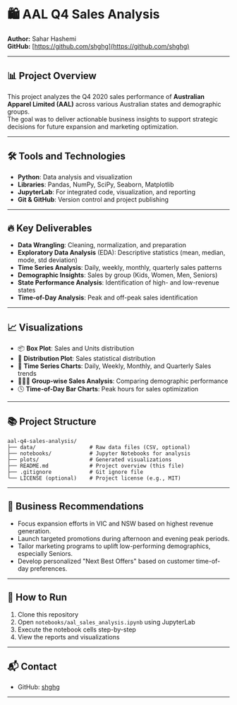 
# 🛍️ AAL Q4 Sales Analysis

**Author:** Sahar Hashemi  
**GitHub:** [https://github.com/shghg](https://github.com/shghg)

---

## 📊 Project Overview

This project analyzes the Q4 2020 sales performance of **Australian Apparel Limited (AAL)** across various Australian states and demographic groups.  
The goal was to deliver actionable business insights to support strategic decisions for future expansion and marketing optimization.

---

## 🛠️ Tools and Technologies

- **Python**: Data analysis and visualization
- **Libraries**: Pandas, NumPy, SciPy, Seaborn, Matplotlib
- **JupyterLab**: For integrated code, visualization, and reporting
- **Git & GitHub**: Version control and project publishing

---

## 🔥 Key Deliverables

- **Data Wrangling**: Cleaning, normalization, and preparation
- **Exploratory Data Analysis** (EDA): Descriptive statistics (mean, median, mode, std deviation)
- **Time Series Analysis**: Daily, weekly, monthly, quarterly sales patterns
- **Demographic Insights**: Sales by group (Kids, Women, Men, Seniors)
- **State Performance Analysis**: Identification of high- and low-revenue states
- **Time-of-Day Analysis**: Peak and off-peak sales identification

---

## 📈 Visualizations

- 📦 **Box Plot**: Sales and Units distribution
- 🧮 **Distribution Plot**: Sales statistical distribution
- 📆 **Time Series Charts**: Daily, Weekly, Monthly, and Quarterly Sales trends
- 🧑‍🤝‍🧑 **Group-wise Sales Analysis**: Comparing demographic performance
- 🕓 **Time-of-Day Bar Charts**: Peak hours for sales optimization

---

## 📚 Project Structure

```
aal-q4-sales-analysis/
├── data/                 # Raw data files (CSV, optional)
├── notebooks/            # Jupyter Notebooks for analysis
├── plots/                # Generated visualizations
├── README.md             # Project overview (this file)
├── .gitignore            # Git ignore file
└── LICENSE (optional)    # Project license (e.g., MIT)
```

---

## 🎯 Business Recommendations

- Focus expansion efforts in VIC and NSW based on highest revenue generation.
- Launch targeted promotions during afternoon and evening peak periods.
- Tailor marketing programs to uplift low-performing demographics, especially Seniors.
- Develop personalized "Next Best Offers" based on customer time-of-day preferences.

---

## 🚀 How to Run

1. Clone this repository
2. Open `notebooks/aal_sales_analysis.ipynb` using JupyterLab
3. Execute the notebook cells step-by-step
4. View the reports and visualizations

---

## 📬 Contact

- GitHub: [shghg](https://github.com/shghg)
---
